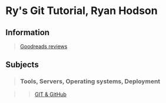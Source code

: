 # Ry's Git Tutorial, Ryan Hodson

## Information

>[Goodreads reviews](https://www.goodreads.com/book/show/23951943-ry-s-git-tutorial)

## Subjects

>### Tools, Servers, Operating systems, Deployment

>>[GIT & GitHub](../subjects/git.md)
